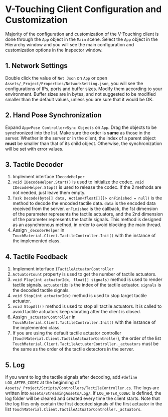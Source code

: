 # V-Touching Client Configuration and Customization

Majority of the configuration and customization of the V-Touching client is done through the `App` object in the `Main` scene. Select the `App` object in the Hierarchy window and you will see the main configuration and customization options in the Inspector window.

## 1. Network Settings
Double click the value of `Net Json` on `App` or open `Assets/_Project/Properties/NetworkSetting.json`, you will see the configurations of IPs, ports and buffer sizes. Modify them according to your environment. Buffer sizes are in bytes, and not suggested to be modified smaller than the default values, unless you are sure that it would be OK.

## 2. Hand Pose Synchronization
Expand `App>Pose Controller>Sync Objects` on `App`. Drag the objects to be synchronized into the list. Make sure the order is **same** as those in the server. Whether in the server or in the client, the index of a parent object **must** be smaller than that of its child object. Otherwise, the synchronization will be set with error values.

## 3. Tactile Decoder
1. Implement interface `IDecodeHelper`
2. `void IDecodeHelper.Start()` is used to initialize the codec. `void IDecodeHelper.Stop()` is used to release the codec. If the 2 methods are not needed, just leave them empty. 
3. `Task Decode(byte[] data, Action<float[][]> onFinished = null)` is the method to decode the encoded tactile data. `data` is the encoded data received from the server. `onFinished` is the callback, the 1st dimension of the parameter represents the tactile actuators, and the 2nd dimension of the parameter represents the tactile signals. This method is designed as an asynchronous method, in order to avoid blocking the main thread.
4. Assign `_decoderHelper` in `TouchMaterial.Client.TactileController.Init()` with the instance of the implemented class.

## 4. Tactile Feedback
1. Implement interface `ITactileActuatorController`
2. `ActuatorCount` property is used to get the number of tactile actuators.
3. `void Play(int actuatorIdx, float[] signals)` method is used to render tactile signals. `actuatorIdx` is the index of the tactile actuator. `signals` is the decoded tactile signals.
4. `void Stop(int actuatorIdx)` method is used to stop target tactile actuator.
5. `void StopAll()` method is used to stop all tactile actuators. It is called to avoid tactile actuators keep vibrating after the client is closed.
6. Assign `_actuatorController` in `TouchMaterial.Client.TactileController.Init()` with the instance of the implemented class.
7. If you are using the default tactile actuator controller (`TouchMaterial.Client.TactileActuatorController`), the order of the list `TouchMaterial.Client.TactileActuatorController._actuators` must be the same as the order of the tactile detectors in the server. 

## 5. Log
If you want to log the tactile signals after decoding, add `#define LOG_AFTER_CODEC` at the beginning of `Assets/_Project/Scripts/Controllers/TactileController.cs`. The logs are written into `Assets/StreamingAssets/Log/`. If `LOG_AFTER_CODEC` is defined, the log folder will be cleared and created every time the client starts. Note that the log files only contain the first decoded signals of the first actuator in the list `TouchMaterial.Client.TactileActuatorController._actuators`.